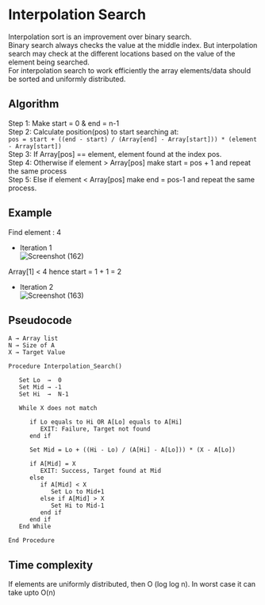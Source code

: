 #  Interpolation Search

Interpolation sort is an improvement over binary search.  
Binary search always checks the value at the middle index. 
But interpolation search may check at the different locations based on the value of the element being searched.  
For interpolation search to work efficiently the array elements/data should be sorted and uniformly distributed. 

## Algorithm

Step 1: Make start = 0 & end = n-1<br />
Step 2: Calculate position(pos) to start searching at:<br /> 
`pos = start + ((end - start) / (Array[end] - Array[start])) * (element - Array[start])`<br />
Step 3: If Array[pos] == element, element found at the index pos.<br />
Step 4: Otherwise if element > Array[pos] make start = pos + 1 and repeat the same process <br />
Step 5: Else if element < Array[pos] make end = pos-1 and repeat the same process.

## Example

Find element : 4 

- Iteration 1 <br />
![Screenshot (162)](https://user-images.githubusercontent.com/28682701/58583702-3d6dcf00-8272-11e9-98c2-caea66db889b.png)

Array[1] < 4 hence start = 1 + 1 = 2 

- Iteration 2 <br />
![Screenshot (163)](https://user-images.githubusercontent.com/28682701/58584706-84f55a80-8274-11e9-99ee-47d62e591e73.png)

## Pseudocode
```
A → Array list
N → Size of A
X → Target Value

Procedure Interpolation_Search()

   Set Lo  →  0
   Set Mid → -1
   Set Hi  →  N-1

   While X does not match
   
      if Lo equals to Hi OR A[Lo] equals to A[Hi]
         EXIT: Failure, Target not found
      end if
      
      Set Mid = Lo + ((Hi - Lo) / (A[Hi] - A[Lo])) * (X - A[Lo]) 

      if A[Mid] = X
         EXIT: Success, Target found at Mid
      else 
         if A[Mid] < X
            Set Lo to Mid+1
         else if A[Mid] > X
            Set Hi to Mid-1
         end if
      end if
   End While

End Procedure
```
## Time complexity

If elements are uniformly distributed, then O (log log n). In worst case it can take upto O(n)
 